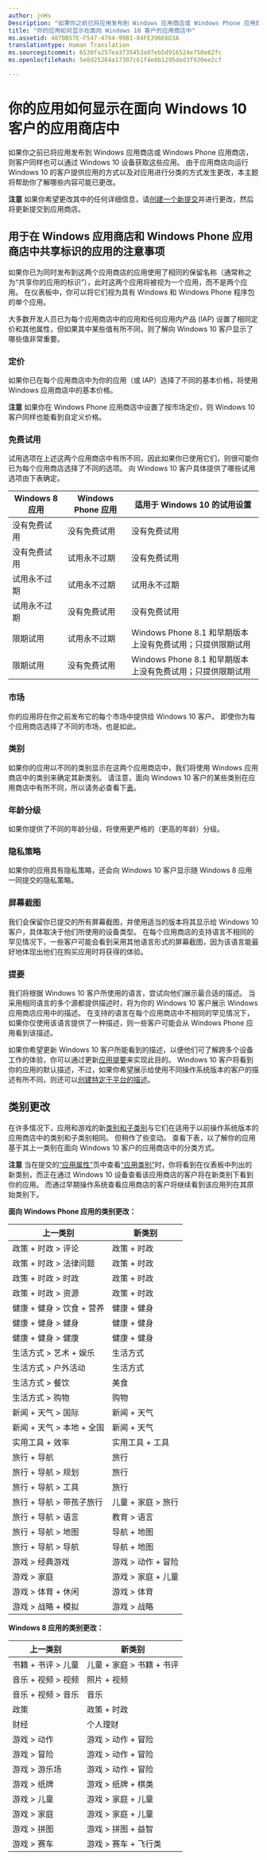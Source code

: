 ```yaml
---
author: jnHs
Description: "如果你之前已将应用发布到 Windows 应用商店或 Windows Phone 应用商店，客户同样也可以通过 Windows 10 设备获取这些应用。"
title: "你的应用如何显示在面向 Windows 10 客户的应用商店中"
ms.assetid: 487BB57E-F547-4764-99B1-84FE396E6D3A
translationtype: Human Translation
ms.sourcegitcommit: 6530fa257ea3735453a97eb5d916524e750e62fc
ms.openlocfilehash: 5e8d25264a17307c61f4e8b1295ded3f920ee2cf

---
```


# 你的应用如何显示在面向 Windows 10 客户的应用商店中


如果你之前已将应用发布到 Windows 应用商店或 Windows Phone 应用商店，则客户同样也可以通过 Windows 10 设备获取这些应用。 由于应用商店向运行 Windows 10 的客户提供应用的方式以及对应用进行分类的方式发生更改，本主题将帮助你了解哪些内容可能已更改。

**注意** 如果你希望更改其中的任何详细信息，请[创建一个新提交](app-submissions.md)并进行更改，然后将更新提交到应用商店。

 

## 用于在 Windows 应用商店和 Windows Phone 应用商店中共享标识的应用的注意事项


如果你已为同时发布到这两个应用商店的应用使用了相同的保留名称（通常称之为“共享你的应用的标识”），此时这两个应用将被视为一个应用，而不是两个应用。 在仪表板中，你可以将它们视为具有 Windows 和 Windows Phone 程序包的单个应用。

大多数开发人员已为每个应用商店中的应用和任何应用内产品 (IAP) 设置了相同定价和其他属性，但如果其中某些值有所不同，则了解向 Windows 10 客户显示了哪些值非常重要。

### 定价
如果你已在每个应用商店中为你的应用（或 IAP）选择了不同的基本价格，将使用 Windows 应用商店中的基本价格。

**注意** 如果你在 Windows Phone 应用商店中设置了按市场定价，则 Windows 10 客户同样也能看到自定义价格。

### 免费试用
试用选项在上述这两个应用商店中有所不同，因此如果你已使用它们，则很可能你已为每个应用商店选择了不同的选项。 向 Windows 10 客户具体提供了哪些试用选项由下表确定。

| Windows 8 应用       | Windows Phone 应用   | 适用于 Windows 10 的试用设置                                                  |
|---------------------|---------------------|-------------------------------------------------------------------------------|
| 没有免费试用       | 没有免费试用       | 没有免费试用                                                                 |
| 没有免费试用       | 试用永不过期 | 没有免费试用                                                                 |
| 试用永不过期 | 试用永不过期 | 试用永不过期                                                           |
| 试用永不过期 | 没有免费试用       | 没有免费试用                                                                 |
| 限期试用  | 试用永不过期 | Windows Phone 8.1 和早期版本上没有免费试用；只提供限期试用 |
| 限期试用  | 没有免费试用       | Windows Phone 8.1 和早期版本上没有免费试用；只提供限期试用 |

### 市场
你的应用将在你之前发布它的每个市场中提供给 Windows 10 客户。 即使你为每个应用商店选择了不同的市场，也是如此。

### 类别
如果你的应用以不同的类别显示在这两个应用商店中，我们将使用 Windows 应用商店中的类别来确定其新类别。 请注意，面向 Windows 10 客户的某些类别在应用商店中有所不同，所以请务必查看下[表](#cat)。

### 年龄分级
如果你提供了不同的年龄分级，将使用更严格的（更高的年龄）分级。

### 隐私策略
如果你的应用具有隐私策略，还会向 Windows 10 客户显示随 Windows 8 应用一同提交的隐私策略。

### 屏幕截图
我们会保留你已提交的所有屏幕截图，并使用适当的版本将其显示给 Windows 10 客户，具体取决于他们所使用的设备类型。 在每个应用商店的支持语言不相同的罕见情况下，一些客户可能会看到采用其他语言形式的屏幕截图，因为该语言能最好地体现出他们在购买应用时将获得的体验。

### 提要
我们将根据 Windows 10 客户所使用的语言，尝试向他们展示最合适的描述。 当采用相同语言的多个源都提供描述时，将为你的 Windows 10 客户展示 Windows 应用商店应用中的描述。 在支持的语言在每个应用商店中不相同的罕见情况下，如果你仅使用该语言提供了一种描述，则一些客户可能会从 Windows Phone 应用看到该描述。

如果你希望更新 Windows 10 客户所能看到的描述，以便他们可了解跨多个设备工作的体验，你可以通过更新[应用提要](create-app-descriptions.md)来实现此目的。 Windows 10 客户将看到你的应用的默认描述，不过，如果你希望展示给使用不同操作系统版本的客户的描述有所不同，则还可以[创建特定于平台的描述](create-platform-specific-descriptions.md)。

## 类别更改


在许多情况下，应用和游戏的新[类别和子类别](category-and-subcategory-table.md)与它们在适用于以前操作系统版本的应用商店中的类别和子类别相同。 但稍作了些变动。 查看下表，以了解你的应用基于其上一类别在面向 Windows 10 客户的应用商店中的分类方式。

**注意** 当在提交的[“应用属性”](enter-app-properties.md)页中查看[“应用类别”](category-and-subcategory-table.md)时，你将看到在仪表板中列出的新类别，而正在通过 Windows 10 设备查看该应用商店的客户将在新类别下看到你的应用。 而通过早期操作系统查看应用商店的客户将继续看到该应用列在其原始类别下。


**面向 Windows Phone 应用的类别更改：**

| 上一类别                       | 新类别                  |
|-----------------------------------------|-------------------------------|
| 政策 + 时政 &gt; 评论   | 政策 + 时政         |
| 政策 + 时政 &gt; 法律问题 | 政策 + 时政         |
| 政策 + 时政 &gt; 时政     | 政策 + 时政         |
| 政策 + 时政 &gt; 资源    | 政策 + 时政         |
| 健康 + 健身 &gt; 饮食 + 营养  | 健康 + 健身              |
| 健康 + 健身 &gt; 健身           | 健康 + 健身              |
| 健康 + 健身 &gt; 健康            | 健康 + 健身              |
| 生活方式 &gt; 艺术 + 娱乐      | 生活方式                     |
| 生活方式 &gt; 户外活动              | 生活方式                     |
| 生活方式 &gt; 餐饮            | 美食                 |
| 生活方式 &gt; 购物                 | 购物                      |
| 新闻 + 天气 &gt; 国际       | 新闻 + 天气                |
| 新闻 + 天气 &gt; 本地 + 全国    | 新闻 + 天气                |
| 实用工具 + 效率                | 实用工具 + 工具             |
| 旅行 + 导航                     | 旅行                        |
| 旅行 + 导航 &gt; 规划       | 旅行                        |
| 旅行 + 导航 &gt; 工具          | 旅行                        |
| 旅行 + 导航 &gt; 带孩子旅行      | 儿童 + 家庭 &gt; 旅行     |
| 旅行 + 导航 &gt; 语言       | 教育 &gt; 语言       |
| 旅行 + 导航 &gt; 地图        | 导航 + 地图             |
| 旅行 + 导航 &gt; 导航     | 导航 + 地图             |
| 游戏 &gt; 经典游戏                     | 游戏 &gt; 动作 + 冒险 |
| 游戏 &gt; 家庭                       | 游戏 &gt; 家庭 + 儿童      |
| 游戏 &gt; 体育 + 休闲          | 游戏 &gt; 体育             |
| 游戏 &gt; 战略 + 模拟        | 游戏 &gt; 战略           |

 

**Windows 8 应用的类别更改：**

| 上一类别           | 新类别                         |
|-----------------------------|--------------------------------------|
| 书籍 + 书评 &gt; 儿童 | 儿童 + 家庭 &gt; 书籍 + 书评 |
| 音乐 + 视频 &gt; 视频   | 照片 + 视频                        |
| 音乐 + 视频 &gt; 音乐   | 音乐                                |
| 政策                  | 政策 + 时政                |
| 财经                     | 个人理财                     |
| 游戏 &gt; 动作           | 游戏 &gt; 动作 + 冒险        |
| 游戏 &gt; 冒险        | 游戏 &gt; 动作 + 冒险        |
| 游戏 &gt; 游乐场           | 游戏 &gt; 动作 + 冒险        |
| 游戏 &gt; 纸牌             | 游戏 &gt; 纸牌 + 棋类              |
| 游戏 &gt; 儿童             | 游戏 &gt; 家庭 + 儿童             |
| 游戏 &gt; 家庭           | 游戏 &gt; 家庭 + 儿童             |
| 游戏 &gt; 拼图           | 游戏 &gt; 拼图 + 益智           |
| 游戏 &gt; 赛车           | 游戏 &gt; 赛车 + 飞行类           |



<!--HONumber=Jun16_HO4-->


